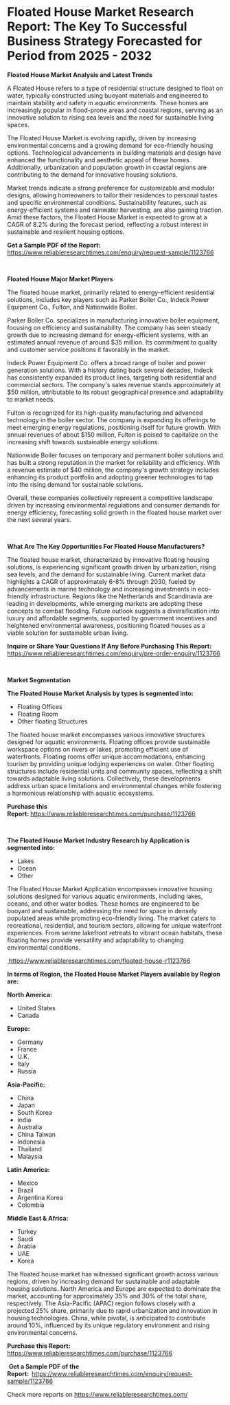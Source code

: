 <p><h1>Floated House Market Research Report: The Key To Successful Business Strategy Forecasted for Period from 2025 - 2032</h1></p><p><strong>Floated House Market Analysis and Latest Trends</strong></p>
<p><p>A Floated House refers to a type of residential structure designed to float on water, typically constructed using buoyant materials and engineered to maintain stability and safety in aquatic environments. These homes are increasingly popular in flood-prone areas and coastal regions, serving as an innovative solution to rising sea levels and the need for sustainable living spaces.</p><p>The Floated House Market is evolving rapidly, driven by increasing environmental concerns and a growing demand for eco-friendly housing options. Technological advancements in building materials and design have enhanced the functionality and aesthetic appeal of these homes. Additionally, urbanization and population growth in coastal regions are contributing to the demand for innovative housing solutions.</p><p>Market trends indicate a strong preference for customizable and modular designs, allowing homeowners to tailor their residences to personal tastes and specific environmental conditions. Sustainability features, such as energy-efficient systems and rainwater harvesting, are also gaining traction. Amid these factors, the Floated House Market is expected to grow at a CAGR of 8.2% during the forecast period, reflecting a robust interest in sustainable and resilient housing options.</p></p>
<p><strong>Get a Sample PDF of the Report:&nbsp;</strong> <a href="https://www.reliableresearchtimes.com/enquiry/request-sample/1123766?utm_campaign=3290&utm_medium=2&utm_source=Github&utm_content=ia&utm_term=05042025&utm_id=floated-house">https://www.reliableresearchtimes.com/enquiry/request-sample/1123766</a></p>
<p>&nbsp;</p>
<p><strong>Floated House Major Market Players</strong></p>
<p><p>The floated house market, primarily related to energy-efficient residential solutions, includes key players such as Parker Boiler Co., Indeck Power Equipment Co., Fulton, and Nationwide Boiler. </p><p>Parker Boiler Co. specializes in manufacturing innovative boiler equipment, focusing on efficiency and sustainability. The company has seen steady growth due to increasing demand for energy-efficient systems, with an estimated annual revenue of around $35 million. Its commitment to quality and customer service positions it favorably in the market.</p><p>Indeck Power Equipment Co. offers a broad range of boiler and power generation solutions. With a history dating back several decades, Indeck has consistently expanded its product lines, targeting both residential and commercial sectors. The company's sales revenue stands approximately at $50 million, attributable to its robust geographical presence and adaptability to market needs.</p><p>Fulton is recognized for its high-quality manufacturing and advanced technology in the boiler sector. The company is expanding its offerings to meet emerging energy regulations, positioning itself for future growth. With annual revenues of about $150 million, Fulton is poised to capitalize on the increasing shift towards sustainable energy solutions.</p><p>Nationwide Boiler focuses on temporary and permanent boiler solutions and has built a strong reputation in the market for reliability and efficiency. With a revenue estimate of $40 million, the company's growth strategy includes enhancing its product portfolio and adopting greener technologies to tap into the rising demand for sustainable solutions.</p><p>Overall, these companies collectively represent a competitive landscape driven by increasing environmental regulations and consumer demands for energy efficiency, forecasting solid growth in the floated house market over the next several years.</p></p>
<p>&nbsp;</p>
<p><strong>What Are The Key Opportunities For Floated House Manufacturers?</strong></p>
<p><p>The floated house market, characterized by innovative floating housing solutions, is experiencing significant growth driven by urbanization, rising sea levels, and the demand for sustainable living. Current market data highlights a CAGR of approximately 6-8% through 2030, fueled by advancements in marine technology and increasing investments in eco-friendly infrastructure. Regions like the Netherlands and Scandinavia are leading in developments, while emerging markets are adopting these concepts to combat flooding. Future outlook suggests a diversification into luxury and affordable segments, supported by government incentives and heightened environmental awareness, positioning floated houses as a viable solution for sustainable urban living.</p></p>
<p><strong>Inquire or Share Your Questions If Any Before Purchasing This Report:</strong> <a href="https://www.reliableresearchtimes.com/enquiry/pre-order-enquiry/1123766?utm_campaign=3290&utm_medium=2&utm_source=Github&utm_content=ia&utm_term=05042025&utm_id=floated-house">https://www.reliableresearchtimes.com/enquiry/pre-order-enquiry/1123766</a></p>
<p>&nbsp;</p>
<p><strong>Market Segmentation</strong></p>
<p><strong>The Floated House Market Analysis by types is segmented into:</strong></p>
<p><ul><li>Floating Offices</li><li>Floating Room</li><li>Other floating Structures</li></ul></p>
<p><p>The floated house market encompasses various innovative structures designed for aquatic environments. Floating offices provide sustainable workspace options on rivers or lakes, promoting efficient use of waterfronts. Floating rooms offer unique accommodations, enhancing tourism by providing unique lodging experiences on water. Other floating structures include residential units and community spaces, reflecting a shift towards adaptable living solutions. Collectively, these developments address urban space limitations and environmental changes while fostering a harmonious relationship with aquatic ecosystems.</p></p>
<p><strong>Purchase this Report:&nbsp;</strong><a href="https://www.reliableresearchtimes.com/purchase/1123766?utm_campaign=3290&utm_medium=2&utm_source=Github&utm_content=ia&utm_term=05042025&utm_id=floated-house">https://www.reliableresearchtimes.com/purchase/1123766</a></p>
<p>&nbsp;</p>
<p><strong>The Floated House Market Industry Research by Application is segmented into:</strong></p>
<p><ul><li>Lakes</li><li>Ocean</li><li>Other</li></ul></p>
<p><p>The Floated House Market Application encompasses innovative housing solutions designed for various aquatic environments, including lakes, oceans, and other water bodies. These homes are engineered to be buoyant and sustainable, addressing the need for space in densely populated areas while promoting eco-friendly living. The market caters to recreational, residential, and tourism sectors, allowing for unique waterfront experiences. From serene lakefront retreats to vibrant ocean habitats, these floating homes provide versatility and adaptability to changing environmental conditions.</p></p>
<p><a href="https://www.reliableresearchtimes.com/floated-house-r1123766?utm_campaign=3290&utm_medium=2&utm_source=Github&utm_content=ia&utm_term=05042025&utm_id=floated-house">&nbsp;https://www.reliableresearchtimes.com/floated-house-r1123766</a></p>
<p><strong>In terms of Region, the Floated House Market Players available by Region are:</strong></p>
<p>
    <p> <strong> North America: </strong>
        <ul>
            <li>United States</li>
            <li>Canada</li>
        </ul>
        </p> 
    <p> <strong> Europe: </strong>
        <ul>
            <li>Germany</li>
            <li>France</li>
            <li>U.K.</li>
            <li>Italy</li>
            <li>Russia</li>
        </ul>
        </p> 
    <p> <strong> Asia-Pacific: </strong>
        <ul>
            <li>China</li>
            <li>Japan</li>
            <li>South Korea</li>
            <li>India</li>
            <li>Australia</li>
            <li>China Taiwan</li>
            <li>Indonesia</li>
            <li>Thailand</li>
            <li>Malaysia</li>
        </ul>
        </p> 
    <p> <strong> Latin America: </strong>
        <ul>
            <li>Mexico</li>
            <li>Brazil</li>
            <li>Argentina Korea</li>
            <li>Colombia</li>
        </ul>
        </p> 
    <p> <strong> Middle East & Africa: </strong>
        <ul>
            <li>Turkey</li>
            <li>Saudi</li>
            <li>Arabia</li>
            <li>UAE</li>
            <li>Korea</li>
        </ul>
    </p>
    </p>
<p><p>The floated house market has witnessed significant growth across various regions, driven by increasing demand for sustainable and adaptable housing solutions. North America and Europe are expected to dominate the market, accounting for approximately 35% and 30% of the total share, respectively. The Asia-Pacific (APAC) region follows closely with a projected 25% share, primarily due to rapid urbanization and innovation in housing technologies. China, while pivotal, is anticipated to contribute around 10%, influenced by its unique regulatory environment and rising environmental concerns.</p></p>
<p><strong>Purchase this Report: </strong><a href="https://www.reliableresearchtimes.com/purchase/1123766?utm_campaign=3290&utm_medium=2&utm_source=Github&utm_content=ia&utm_term=05042025&utm_id=floated-house">https://www.reliableresearchtimes.com/purchase/1123766</a></p>
<p>&nbsp;<strong>Get a Sample PDF of the Report:&nbsp;&nbsp;</strong><a href="https://www.reliableresearchtimes.com/enquiry/request-sample/1123766?utm_campaign=3290&utm_medium=2&utm_source=Github&utm_content=ia&utm_term=05042025&utm_id=floated-house">https://www.reliableresearchtimes.com/enquiry/request-sample/1123766</a></p>
<p><strong></strong></p>
<p>Check more reports on <a href="https://www.reliableresearchtimes.com/?utm_campaign=3290&utm_medium=2&utm_source=Github&utm_content=ia&utm_term=05042025&utm_id=floated-house">https://www.reliableresearchtimes.com/</a></p>